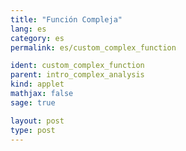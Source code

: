 ```yaml
---
title: "Función Compleja"
lang: es
category: es
permalink: es/custom_complex_function

ident: custom_complex_function
parent: intro_complex_analysis
kind: applet
mathjax: false
sage: true

layout: post
type: post
---
```


<div class="sage" align="center"><script type="text/x-sage">

var('z')
@interact
def _(f = input_box(default=z^5 + z - 1 + 1/z), real_range = slider(1, 10, 1, 4), imag_range = slider(1, 10, 1, 3)):
    show(complex_plot(f, (-real_range,real_range), (-imag_range,imag_range), aspect_ratio=1))

</script></div>